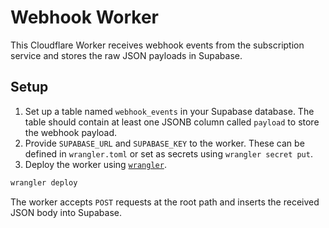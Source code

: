 # Webhook Worker

This Cloudflare Worker receives webhook events from the subscription service and stores the raw JSON payloads in Supabase.

## Setup

1. Set up a table named `webhook_events` in your Supabase database. The table should contain at least one JSONB column called `payload` to store the webhook payload.
2. Provide `SUPABASE_URL` and `SUPABASE_KEY` to the worker. These can be defined in `wrangler.toml` or set as secrets using `wrangler secret put`.
3. Deploy the worker using [`wrangler`](https://developers.cloudflare.com/workers/wrangler/).

```bash
wrangler deploy
```

The worker accepts `POST` requests at the root path and inserts the received JSON body into Supabase.
